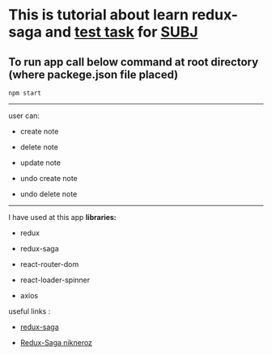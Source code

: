 # This is tutorial about learn redux-saga and [test task](https://drive.google.com/file/d/1Pl4zTUmYSRRfJCczT9GbGDPWtleN0wj1/view) for [SUBJ](https://jobs.dou.ua/companies/subj/)

## To run app call below command at root directory (where packege.json file placed)

```
npm start

```

---

user can:

- create note

- delete note

- update note

- undo create note

- undo delete note

---

I have used at this app **libraries:**

- redux

- redux-saga

- react-router-dom

- react-loader-spinner

- axios

useful links :

- [redux-saga](https://redux-saga.js.org/)

- [ Redux-Saga nikneroz](https://gist.github.com/nikneroz/c96d48563549abbe997abef5433fb111)
